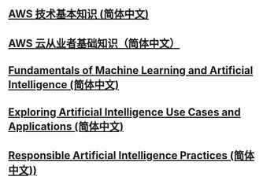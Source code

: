 ## [AWS 技术基本知识 (简体中文)](https://explore.skillbuilder.aws/learn/courses/7824/aws-technical-essentials-jian-ti-zhong-wen/lessons/153573/aws-technical-essentials-part-1)

## [AWS 云从业者基础知识（简体中文）](https://explore.skillbuilder.aws/learn/course/13600/play/90861/aws-cloud-practitioner-essentials-simplified-chinese-na-zhong-wen-jiang-shi-ding-zhi-ban)

## [Fundamentals of Machine Learning and Artificial Intelligence (简体中文)](./Fundamentals_of_Machine_Learning_and_Artificial_Intelligence.md)

## [Exploring Artificial Intelligence Use Cases and Applications (简体中文)](./Exploring_Artificial_Intelligence_Use_Cases_and_Applications.md)

## [Responsible Artificial Intelligence Practices (简体中文))](./Responsible_Artificial_Intelligence_Practices.md)